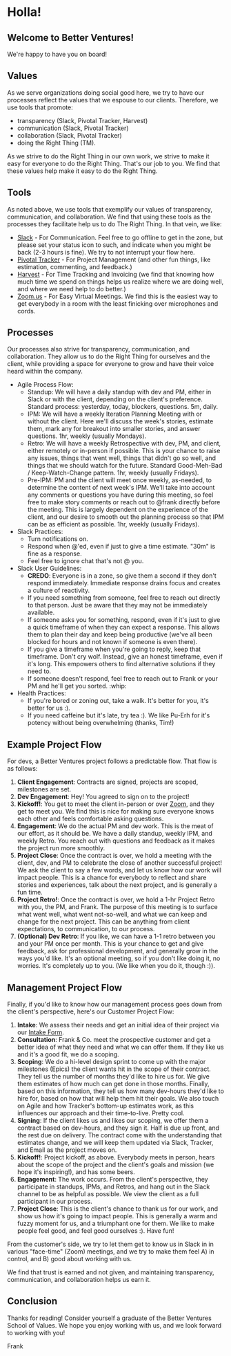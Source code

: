 # Holla!
## Welcome to Better Ventures!

We're happy to have you on board!

## Values
As we serve organizations doing social good here, we try to have our processes reflect the values that we espouse to our clients. Therefore, we use tools that promote:
- transparency (Slack, Pivotal Tracker, Harvest)
- communication (Slack, Pivotal Tracker)
- collaboration (Slack, Pivotal Tracker)
- doing the Right Thing (TM).

As we strive to do the Right Thing in our own work, we strive to make it easy for everyone to do the Right Thing. That's our job to you. We find that these values help make it easy to do the Right Thing.

## Tools
As noted above, we use tools that exemplify our values of transparency, communication, and collaboration. We find that using these tools as the processes they facilitate help us to do The Right Thing. In that vein, we like:

- [Slack](www.slack.com) - For Communication. Feel free to go offline to get in the zone, but please set your status icon to such, and indicate when you might be back (2-3 hours is fine). We try to not interrupt your flow here.
- [Pivotal Tracker](www.pivotaltracker.com) - For Project Management (and other fun things, like estimation, commenting, and feedback.)
- [Harvest](www.harvestapp.com) - For Time Tracking and Invoicing (we find that knowing how much time we spend on things helps us realize where we are doing well, and where we need help to do better.)
- [Zoom.us](www.zoom.us) - For Easy Virtual Meetings. We find this is the easiest way to get everybody in a room with the least finicking over microphones and cords.

## Processes
Our processes also strive for transparency, communication, and collaboration. They allow us to do the Right Thing for ourselves and the client, while providing a space for everyone to grow and have their voice heard within the company.

- Agile Process Flow:
  - Standup: We will have a daily standup with dev and PM, either in Slack or with the client, depending on the client's preference. Standard process: yesterday, today, blockers, questions. 5m, daily.
  - IPM: We will have a weekly Iteration Planning Meeting with or without the client. Here we'll discuss the week's stories, estimate them, mark any for breakout into smaller stories, and answer questions. 1hr, weekly (usually Mondays).
  - Retro: We will have a weekly Retrospective with dev, PM, and client, either remotely or in-person if possible. This is your chance to raise any issues, things that went well, things that didn't go so well, and things that we should watch for the future. Standard Good-Meh-Bad / Keep-Watch-Change pattern. 1hr, weekly (usually Fridays).
  - Pre-IPM: PM and the client will meet once weekly, as-needed, to determine the content of next week's IPM. We'll take into account any comments or questions you have during this meeting, so feel free to make story comments or reach out to @frank directly before the meeting. This is largely dependent on the experience of the client, and our desire to smooth out the planning process so that IPM can be as efficient as possible. 1hr, weekly (usually Fridays).
- Slack Practices:
  - Turn notifications on.
  - Respond when @'ed, even if just to give a time estimate. "30m" is fine as a response.
  - Feel free to ignore chat that's not @ you.
- Slack User Guidelines:
  - **CREDO**: Everyone is in a zone, so give them a second if they don't respond immediately. Immediate response drains focus and creates a culture of reactivity.
  - If you need something from someone, feel free to reach out directly to that person. Just be aware that they may not be immediately available.
  - If someone asks you for something, respond, even if it's just to give a quick timeframe of when they can expect a response. This allows them to plan their day and keep being productive (we've all been blocked for hours and not known if someone is even there).
  - If you give a timeframe when you're going to reply, keep that timeframe. Don't cry wolf. Instead, give an honest timeframe, even if it's long. This empowers others to find alternative solutions if they need to.
  - If someone doesn't respond, feel free to reach out to Frank or your PM and he'll get you sorted. :whip:
- Health Practices:
  - If you're bored or zoning out, take a walk. It's better for you, it's better for us :).
  - If you need caffeine but it's late, try tea :). We like Pu-Erh for it's potency without being overwhelming (thanks, Tim!)

## Example Project Flow

For devs, a Better Ventures project follows a predictable flow. That flow is as follows:

1. **Client Engagement**: Contracts are signed, projects are scoped, milestones are set.
2. **Dev Engagement**: Hey! You agreed to sign on to the project!
3. **Kickoff!**: You get to meet the client in-person or over [Zoom](zoom.us), and they get to meet you. We find this is nice for making sure everyone knows each other and feels comfortable asking questions.
4. **Engagement**: We do the actual PM and dev work. This is the meat of our effort, as it should be. We have a daily standup, weekly IPM, and weekly Retro. You reach out with questions and feedback as it makes the project run more smoothly.
5. **Project Close**: Once the contract is over, we hold a meeting with the client, dev, and PM to celebrate the close of another successful project! We ask the client to say a few words, and let us know how our work will impact people. This is a chance for everybody to reflect and share stories and experiences, talk about the next project, and is generally a fun time.
6. **Project Retro!**: Once the contract is over, we hold a 1-hr Project Retro with you, the PM, and Frank. The purpose of this meeting is to surface what went well, what went not-so-well, and what we can keep and change for the next project. This can be anything from client expectations, to communication, to our process.
7. **(Optional) Dev Retro**: If you like, we can have a 1-1 retro between you and your PM once per month. This is your chance to get and give feedback, ask for professional development, and generally grow in the ways you'd like. It's an optional meeting, so if you don't like doing it, no worries. It's completely up to you. (We like when you do it, though :)).

## Management Project Flow

Finally, if you'd like to know how our management process goes down from the client's perspective, here's our Customer Project Flow:

1. **Intake**: We assess their needs and get an initial idea of their project via our [Intake Form](https://goo.gl/forms/hAMtGdzrCVaOqcsW2).
2. **Consultation**: Frank & Co. meet the prospective customer and get a better idea of what they need and what we can offer them. If they like us and it's a good fit, we do a scoping.
3. **Scoping**: We do a hi-level design sprint to come up with the major milestones (Epics) the client wants hit in the scope of their contract. They tell us the number of months they'd like to hire us for. We give them estimates of how much can get done in those months. Finally, based on this information, they tell us how many dev-hours they'd like to hire for, based on how that will help them hit their goals. We also touch on Agile and how Tracker's bottom-up estimates work, as this influences our approach and their time-to-live. Pretty cool.
4. **Signing**: If the client likes us and likes our scoping, we offer them a contract based on dev-hours, and they sign it. Half is due up front, and the rest due on delivery. The contract come with the understanding that estimates change, and we will keep them updated via Slack, Tracker, and Email as the project moves on.
5. **Kickoff!**: Project kickoff, as above. Everybody meets in person, hears about the scope of the project and the client's goals and mission (we hope it's inspiring!), and has some beers.
6. **Engagement**: The work occurs. From the client's perspective, they participate in standups, IPMs, and Retros, and hang out in the Slack channel to be as helpful as possible. We view the client as a full participant in our process.
7. **Project Close**: This is the client's chance to thank us for our work, and show us how it's going to impact people. This is generally a warm and fuzzy moment for us, and a triumphant one for them. We like to make people feel good, and feel good ourselves :). Have fun!

From the customer's side, we try to let them get to know us in Slack in in various "face-time" (Zoom) meetings, and we try to make them feel A) in control, and B) good about working with us.

We find that trust is earned and not given, and maintaining transparency, communication, and collaboration helps us earn it.

## Conclusion

Thanks for reading! Consider yourself a graduate of the Better Ventures School of Values. We hope you enjoy working with us, and we look forward to working with you!

Frank
